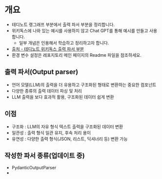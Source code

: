 # 개요
- 테디노트 랭그래프 부분에서 출력 파서 부분을 정리합니다.
- 위키독스에 나와 있는 예시를 사용하지 않고 Chat GPT를 통해 예시를 만들고 사용합니다.
  - 일부 개념은 인용해서 학습하고 정리하고자 합니다.
- [출처 - 테디노트 위키독스 출력 파서 부분](https://wikidocs.net/233771)
- 환경 변수 설정은 레포지토리 메인 페이지의 Readme 파일을 참조하세요.

## 출력 파서(Output parser)

- 언어 모델(LLM)의 출력을 더 유용하고 구조화된 형태로 변환하는 중요한 컴포넌트
- 다양한 종류의 출력 데이터 파싱 및 처리
- LLM 출력을 보다 효과적 활용, 구조화된 데이터 쉽게 변환

## 이점

- 구조화 : LLM의 자유 형식 텍스트 출력을 구조화된 데이터 변환
- 일관성 : 출력 형식 일관 유지, 후속 처리 용이
- 유연성 : 다양한 출력 형식(JSON, 리스트, 딕셔너리 등) 변환 가능

## 작성한 파서 종류(업데이트 중)

- PydanticOutputParser
- 